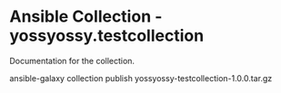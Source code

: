 # Ansible Collection - yossyossy.testcollection

Documentation for the collection.

ansible-galaxy collection publish yossyossy-testcollection-1.0.0.tar.gz
